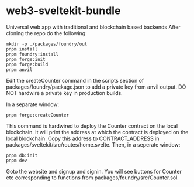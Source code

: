# web3-sveltekit-bundle
Universal web app with traditional and blockchain based backends
After cloning the repo do the following:

```
mkdir -p ./packages/foundry/out
pnpm install
pnpm foundry:install
pnpm forge:init
pnpm forge:build
pnpm anvil
```

Edit the createCounter command in the scripts section of packages/foundry/package.json to add a private key from anvil output. DO NOT hardwire a private key in production builds.

In a separate window:

```
pnpm forge:createCounter
```
This command is hardwired to deploy the Counter contract on the local blockchain. It will print the address at which the contract is deployed on the local blockchain. Copy this address to CONTRACT_ADDRESS in
packages/sveltekit/src/routes/home.svelte.
Then, in a seperate window:

```
pnpm db:init
pnpm dev
```

Goto the website and signup and signin. You will see buttons for Counter etc corresponding to functions from packages/foundry/src/Counter.sol.
